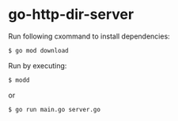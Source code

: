 # go-http-dir-server

Run following cxommand to install dependencies:

```sh
$ go mod download
```
Run by executing:

```sh
$ modd
```

or

```sh
$ go run main.go server.go
```
